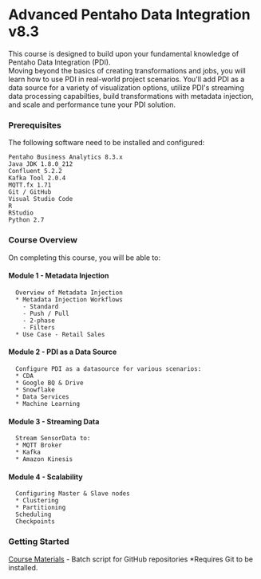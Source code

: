 
# Advanced Pentaho Data Integration v8.3
  This course is designed to build upon your fundamental knowledge of Pentaho Data Integration (PDI).   
  Moving beyond the basics of creating transformations and jobs, you will learn how to use PDI in real-world project scenarios.
  You'll add PDI as a data source for a variety of visualization options, utilize PDI's streaming data processing capabilties, build transformations with metadata injection, and scale and performance tune your PDI solution.

### Prerequisites

The following software need to be installed and configured:
```
Pentaho Business Analytics 8.3.x
Java JDK 1.8.0_212
Confluent 5.2.2
Kafka Tool 2.0.4
MQTT.fx 1.71
Git / GitHub
Visual Studio Code
R
RStudio
Python 2.7
```

### Course Overview

On completing this course, you will be able to:

#### Module 1 - Metadata Injection
```
  Overview of Metadata Injection
  * Metadata Injection Workflows
    - Standard
    - Push / Pull
    - 2-phase
    - Filters
  * Use Case - Retail Sales
```

#### Module 2 - PDI as a Data Source
```
  Configure PDI as a datasource for various scenarios:
  * CDA
  * Google BQ & Drive
  * Snowflake
  * Data Services
  * Machine Learning
```  

#### Module 3 - Streaming Data
```
  Stream SensorData to:
  * MQTT Broker
  * Kafka
  * Amazon Kinesis
```

#### Module 4 - Scalability
```
  Configuring Master & Slave nodes
  * Clustering
  * Partitioning
  Scheduling
  Checkpoints
```

### Getting Started

[Course Materials](https://jporeilly.github.io/Pentaho-Training/scripts/DI-1500_v8.3.cmd.cmd) - Batch script for GitHub repositories *Requires Git to be installed.

